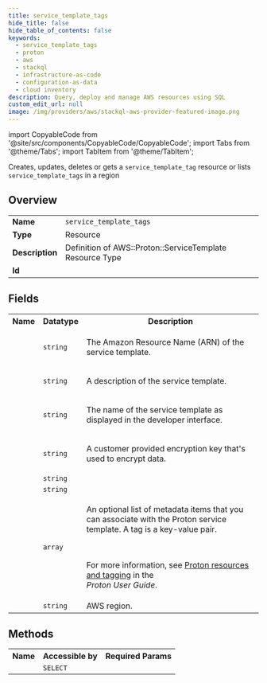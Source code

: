 ```yaml
---
title: service_template_tags
hide_title: false
hide_table_of_contents: false
keywords:
  - service_template_tags
  - proton
  - aws
  - stackql
  - infrastructure-as-code
  - configuration-as-data
  - cloud inventory
description: Query, deploy and manage AWS resources using SQL
custom_edit_url: null
image: /img/providers/aws/stackql-aws-provider-featured-image.png
---
```


import CopyableCode from '@site/src/components/CopyableCode/CopyableCode';
import Tabs from '@theme/Tabs';
import TabItem from '@theme/TabItem';

Creates, updates, deletes or gets a <code>service_template_tag</code> resource or lists <code>service_template_tags</code> in a region

## Overview
<table><tbody>
<tr><td><b>Name</b></td><td><code>service_template_tags</code></td></tr>
<tr><td><b>Type</b></td><td>Resource</td></tr>
<tr><td><b>Description</b></td><td>Definition of AWS::Proton::ServiceTemplate Resource Type</td></tr>
<tr><td><b>Id</b></td><td><CopyableCode code="aws.proton.service_template_tags" /></td></tr>
</tbody></table>

## Fields
<table><tbody><tr><th>Name</th><th>Datatype</th><th>Description</th></tr><tr><td><CopyableCode code="arn" /></td><td><code>string</code></td><td><p>The Amazon Resource Name (ARN) of the service template.</p></td></tr>
<tr><td><CopyableCode code="description" /></td><td><code>string</code></td><td><p>A description of the service template.</p></td></tr>
<tr><td><CopyableCode code="display_name" /></td><td><code>string</code></td><td><p>The name of the service template as displayed in the developer interface.</p></td></tr>
<tr><td><CopyableCode code="encryption_key" /></td><td><code>string</code></td><td><p>A customer provided encryption key that's used to encrypt data.</p></td></tr>
<tr><td><CopyableCode code="name" /></td><td><code>string</code></td><td></td></tr>
<tr><td><CopyableCode code="pipeline_provisioning" /></td><td><code>string</code></td><td></td></tr>
<tr><td><CopyableCode code="tags" /></td><td><code>array</code></td><td><p>An optional list of metadata items that you can associate with the Proton service template. A tag is a key-value pair.</p><br /><p>For more information, see <a href="https://docs.aws.amazon.com/proton/latest/userguide/resources.html">Proton resources and tagging</a> in the<br /><i>Proton User Guide</i>.</p></td></tr>
<tr><td><CopyableCode code="region" /></td><td><code>string</code></td><td>AWS region.</td></tr>
</tbody></table>

## Methods

<table><tbody>
  <tr>
    <th>Name</th>
    <th>Accessible by</th>
    <th>Required Params</th>
  </tr>
  <tr>
    <td><CopyableCode code="view" /></td>
    <td><code>SELECT</code></td>
    <td><CopyableCode code="region" /></td>
  </tr>
</tbody></table>








